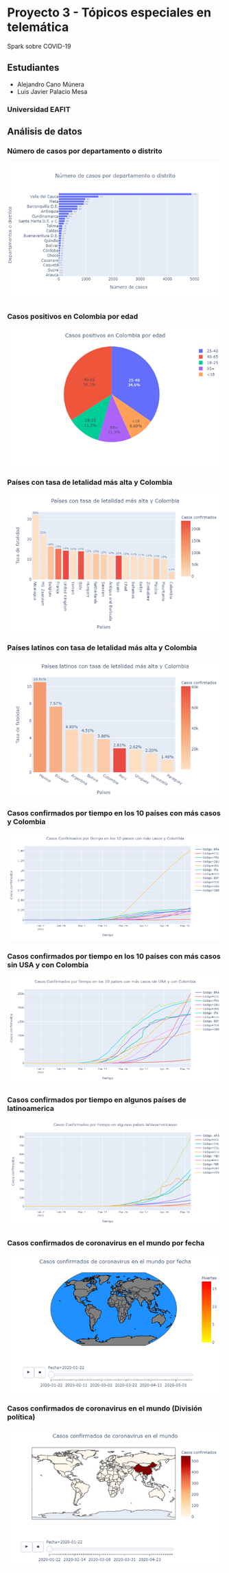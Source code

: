 # Proyecto 3 - Tópicos especiales en telemática
Spark sobre COVID-19 
## Estudiantes
- Alejandro Cano Múnera
- Luis Javier Palacio Mesa
### Universidad EAFIT

## Análisis de datos
### Número de casos por departamento o distrito
![Image1](https://github.com/alejocano22/TETproject3/blob/master/images/newplot.png)
### Casos positivos en Colombia por edad
![Image2](https://github.com/alejocano22/TETproject3/blob/master/images/newplot%20(1).png)
### Países con tasa de letalidad más alta y Colombia
![Image3](https://github.com/alejocano22/TETproject3/blob/master/images/newplot%20(2).png)
### Países latinos con tasa de letalidad más alta y Colombia
![Image4](https://github.com/alejocano22/TETproject3/blob/master/images/newplot%20(3).png)
### Casos confirmados por tiempo en los 10 países con más casos y Colombia
![Image5](https://github.com/alejocano22/TETproject3/blob/master/images/newplot%20(4).png)
### Casos confirmados por tiempo en los 10 países con más casos sin USA y con Colombia
![Image6](https://github.com/alejocano22/TETproject3/blob/master/images/newplot%20(5).png)
### Casos confirmados por tiempo en algunos países de latinoamerica
![Image7](https://github.com/alejocano22/TETproject3/blob/master/images/newplot%20(6).png)
### Casos confirmados de coronavirus en el mundo por fecha
![Image8](https://github.com/alejocano22/TETproject3/blob/master/images/newplot%20(7).png)
### Casos confirmados de coronavirus en el mundo (División política)
![Image9](https://github.com/alejocano22/TETproject3/blob/master/images/newplot%20(8).png)
